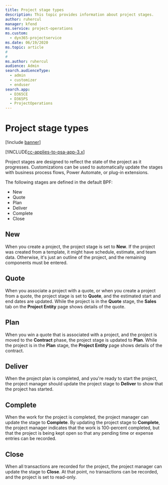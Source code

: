 ```yaml
---
title: Project stage types
description: This topic provides information about project stages.
author: ruhercul
manager: kfend
ms.service: project-operations
ms.custom: 
  - dyn365-projectservice
ms.date: 06/19/2020
ms.topic: article
#
#
ms.author: ruhercul
audience: Admin
search.audienceType: 
  - admin
  - customizer
  - enduser
search.app: 
  - D365CE
  - D365PS
  - ProjectOperations
---
```


# Project stage types 

[!include [banner](../includes/psa-now-project-operations.md)]

[!INCLUDE[cc-applies-to-psa-app-3.x](../includes/cc-applies-to-psa-app-3x.md)]

Project stages are designed to reflect the state of the project as it progresses. Customizations can be used to automatically update the stages with business process flows, Power Automate, or plug-in extensions.

The following stages are defined in the default BPF:

- New
- Quote
- Plan
- Deliver
- Complete
- Close 

## New

When you create a project, the project stage is set to **New**. If the project was created from a template, it might have schedule, estimate, and team data. Otherwise, it's just an outline of the project, and the remaining components must be entered.

## Quote

When you associate a project with a quote, or when you create a project from a quote, the project stage is set to **Quote**, and the estimated start and end dates are updated. While the project is in the **Quote** stage, the **Sales** tab on the **Project Entity** page shows details of the quote.

## Plan

When you win a quote that is associated with a project, and the project is moved to the **Contract** phase, the project stage is updated to **Plan**. While the project is in the **Plan** stage, the **Project Entity** page shows details of the contract.

## Deliver

When the project plan is completed, and you're ready to start the project, the project manager should update the project stage to **Deliver** to show that the project has started.

## Complete 

When the work for the project is completed, the project manager can update the stage to **Complete**. By updating the project stage to **Complete**, the project manager indicates that the work is 100-percent completed, but that the project is being kept open so that any pending time or expense entries can be recorded.

## Close

When all transactions are recorded for the project, the project manager can update the stage to **Close**. At that point, no transactions can be recorded, and the project is set to read-only.
